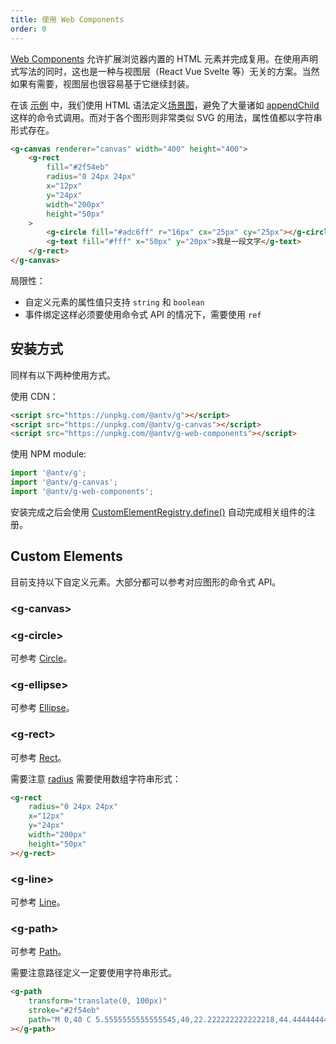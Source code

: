 ```yaml
---
title: 使用 Web Components
order: 0
---
```


[Web Components](https://developer.mozilla.org/zh-CN/docs/Web/Web_Components) 允许扩展浏览器内置的 HTML 元素并完成复用。在使用声明式写法的同时，这也是一种与视图层（React Vue Svelte 等）无关的方案。当然如果有需要，视图层也很容易基于它继续封装。

在该 [示例]() 中，我们使用 HTML 语法定义[场景图]()，避免了大量诸如 [appendChild]() 这样的命令式调用。而对于各个图形则非常类似 SVG 的用法，属性值都以字符串形式存在。

```html
<g-canvas renderer="canvas" width="400" height="400">
    <g-rect
        fill="#2f54eb"
        radius="0 24px 24px"
        x="12px"
        y="24px"
        width="200px"
        height="50px"
    >
        <g-circle fill="#adc6ff" r="16px" cx="25px" cy="25px"></g-circle>
        <g-text fill="#fff" x="50px" y="20px">我是一段文字</g-text>
    </g-rect>
</g-canvas>
```

局限性：

- 自定义元素的属性值只支持 `string` 和 `boolean`
- 事件绑定这样必须要使用命令式 API 的情况下，需要使用 `ref`

## 安装方式

同样有以下两种使用方式。

使用 CDN：

```html
<script src="https://unpkg.com/@antv/g"></script>
<script src="https://unpkg.com/@antv/g-canvas"></script>
<script src="https://unpkg.com/@antv/g-web-components"></script>
```

使用 NPM module:

```js
import '@antv/g';
import '@antv/g-canvas';
import '@antv/g-web-components';
```

安装完成之后会使用 [CustomElementRegistry.define()](https://developer.mozilla.org/zh-CN/docs/Web/API/CustomElementRegistry/define) 自动完成相关组件的注册。

## Custom Elements

目前支持以下自定义元素。大部分都可以参考对应图形的命令式 API。

### \<g-canvas\>

### \<g-circle\>

可参考 [Circle](/api/basic/circle)。

### \<g-ellipse\>

可参考 [Ellipse](/api/basic/ellipse)。

### \<g-rect\>

可参考 [Rect](/api/basic/rect)。

需要注意 [radius](/api/basic/rect#radius) 需要使用数组字符串形式：

```html
<g-rect
    radius="0 24px 24px"
    x="12px"
    y="24px"
    width="200px"
    height="50px"
></g-rect>
```

### \<g-line\>

可参考 [Line](/api/basic/line)。

### \<g-path\>

可参考 [Path](/api/basic/path)。

需要注意路径定义一定要使用字符串形式。

```html
<g-path
    transform="translate(0, 100px)"
    stroke="#2f54eb"
    path="M 0,40 C 5.5555555555555545,40,22.222222222222218,44.44444444444445,33.33333333333333,40 C 44.444444444444436, ..."
></g-path>
```
